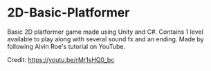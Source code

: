 # 2D-Basic-Platformer
Basic 2D platformer game made using Unity and C#. Contains 1 level available to play along with several sound fx and an ending. Made by following Alvin Roe's tutorial on YouTube.

Credit:
https://youtu.be/rMr1sHQ0_bc
